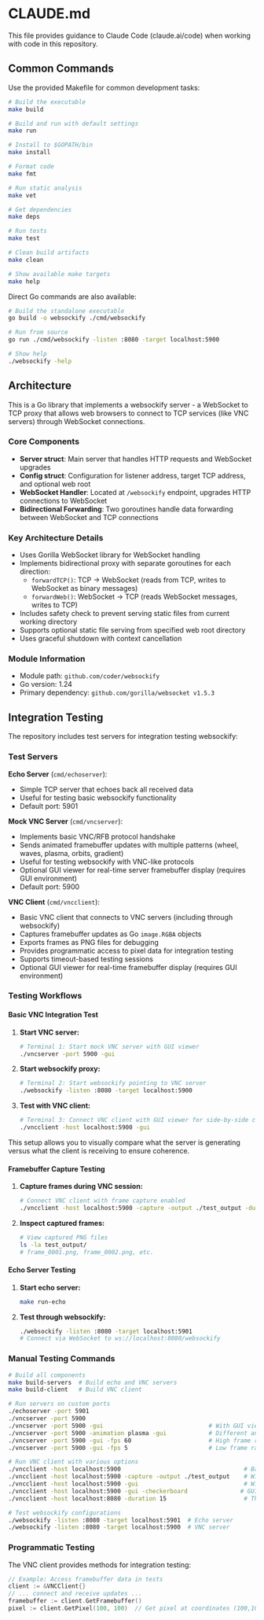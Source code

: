 # CLAUDE.md

This file provides guidance to Claude Code (claude.ai/code) when working with code in this repository.

## Common Commands

Use the provided Makefile for common development tasks:

```bash
# Build the executable
make build

# Build and run with default settings
make run

# Install to $GOPATH/bin
make install

# Format code
make fmt

# Run static analysis
make vet

# Get dependencies
make deps

# Run tests
make test

# Clean build artifacts
make clean

# Show available make targets
make help
```

Direct Go commands are also available:

```bash
# Build the standalone executable
go build -o websockify ./cmd/websockify

# Run from source
go run ./cmd/websockify -listen :8080 -target localhost:5900

# Show help
./websockify -help
```

## Architecture

This is a Go library that implements a websockify server - a WebSocket to TCP proxy that allows web browsers to connect to TCP services (like VNC servers) through WebSocket connections.

### Core Components

- **Server struct**: Main server that handles HTTP requests and WebSocket upgrades
- **Config struct**: Configuration for listener address, target TCP address, and optional web root
- **WebSocket Handler**: Located at `/websockify` endpoint, upgrades HTTP connections to WebSocket
- **Bidirectional Forwarding**: Two goroutines handle data forwarding between WebSocket and TCP connections

### Key Architecture Details

- Uses Gorilla WebSocket library for WebSocket handling
- Implements bidirectional proxy with separate goroutines for each direction:
  - `forwardTCP()`: TCP → WebSocket (reads from TCP, writes to WebSocket as binary messages)
  - `forwardWeb()`: WebSocket → TCP (reads WebSocket messages, writes to TCP)
- Includes safety check to prevent serving static files from current working directory
- Supports optional static file serving from specified web root directory
- Uses graceful shutdown with context cancellation

### Module Information
- Module path: `github.com/coder/websockify`
- Go version: 1.24
- Primary dependency: `github.com/gorilla/websocket v1.5.3`

## Integration Testing

The repository includes test servers for integration testing websockify:

### Test Servers

**Echo Server** (`cmd/echoserver`):
- Simple TCP server that echoes back all received data
- Useful for testing basic websockify functionality
- Default port: 5901

**Mock VNC Server** (`cmd/vncserver`):
- Implements basic VNC/RFB protocol handshake
- Sends animated framebuffer updates with multiple patterns (wheel, waves, plasma, orbits, gradient)
- Useful for testing websockify with VNC-like protocols
- Optional GUI viewer for real-time server framebuffer display (requires GUI environment)
- Default port: 5900

**VNC Client** (`cmd/vncclient`):
- Basic VNC client that connects to VNC servers (including through websockify)
- Captures framebuffer updates as Go `image.RGBA` objects
- Exports frames as PNG files for debugging
- Provides programmatic access to pixel data for integration testing
- Supports timeout-based testing sessions
- Optional GUI viewer for real-time framebuffer display (requires GUI environment)

### Testing Workflows

#### Basic VNC Integration Test

1. **Start VNC server:**
   ```bash
   # Terminal 1: Start mock VNC server with GUI viewer
   ./vncserver -port 5900 -gui
   ```

2. **Start websockify proxy:**
   ```bash
   # Terminal 2: Start websockify pointing to VNC server
   ./websockify -listen :8080 -target localhost:5900
   ```

3. **Test with VNC client:**
   ```bash
   # Terminal 3: Connect VNC client with GUI viewer for side-by-side comparison
   ./vncclient -host localhost:5900 -gui
   ```

This setup allows you to visually compare what the server is generating versus what the client is receiving to ensure coherence.

#### Framebuffer Capture Testing

1. **Capture frames during VNC session:**
   ```bash
   # Connect VNC client with frame capture enabled
   ./vncclient -host localhost:5900 -capture -output ./test_output -duration 10
   ```

2. **Inspect captured frames:**
   ```bash
   # View captured PNG files
   ls -la test_output/
   # frame_0001.png, frame_0002.png, etc.
   ```

#### Echo Server Testing

1. **Start echo server:**
   ```bash
   make run-echo
   ```

2. **Test through websockify:**
   ```bash
   ./websockify -listen :8080 -target localhost:5901
   # Connect via WebSocket to ws://localhost:8080/websockify
   ```

### Manual Testing Commands

```bash
# Build all components
make build-servers  # Build echo and VNC servers
make build-client   # Build VNC client

# Run servers on custom ports
./echoserver -port 5901
./vncserver -port 5900
./vncserver -port 5900 -gui                              # With GUI viewer
./vncserver -port 5900 -animation plasma -gui            # Different animation with GUI
./vncserver -port 5900 -gui -fps 60                      # High frame rate GUI
./vncserver -port 5900 -gui -fps 5                       # Low frame rate GUI

# Run VNC client with various options
./vncclient -host localhost:5900                                   # Basic connection
./vncclient -host localhost:5900 -capture -output ./test_output    # With frame capture
./vncclient -host localhost:5900 -gui                              # With GUI viewer
./vncclient -host localhost:5900 -gui -checkerboard               # GUI with transparency visualization
./vncclient -host localhost:8080 -duration 15                      # Through websockify

# Test websockify configurations
./websockify -listen :8080 -target localhost:5901  # Echo server
./websockify -listen :8080 -target localhost:5900  # VNC server
```

### Programmatic Testing

The VNC client provides methods for integration testing:

```go
// Example: Access framebuffer data in tests
client := &VNCClient{}
// ... connect and receive updates ...
framebuffer := client.GetFramebuffer()
pixel := client.GetPixel(100, 100)  // Get pixel at coordinates (100,100)
```